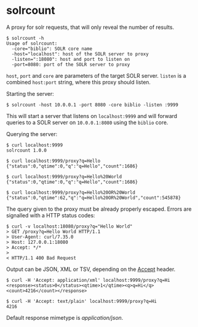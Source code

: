 solrcount
=========

A proxy for solr requests, that will only reveal the number of results.

    $ solrcount -h
    Usage of solrcount:
      -core="biblio": SOLR core name
      -host="localhost": host of the SOLR server to proxy
      -listen=":18080": host and port to listen on
      -port=8080: port of the SOLR server to proxy

`host`, `port` and `core` are parameters of the target SOLR server.
`listen` is a combined `host:port` string, where this proxy should listen.

Starting the server:

    $ solrcount -host 10.0.0.1 -port 8080 -core biblio -listen :9999

This will start a server that listens on `localhost:9999` and will forward
queries to a SOLR server on `10.0.0.1:8080` using the `biblio` core.

Querying the server:

    $ curl localhost:9999
    solrcount 1.0.0

    $ curl localhost:9999/proxy?q=Hello
    {"status":0,"qtime":0,"q":"q=Hello","count":1686}

    $ curl localhost:9999/proxy?q=Hello%20World
    {"status":0,"qtime":0,"q":"q=Hello","count":1686}

    $ curl localhost:9999/proxy?q=Hello%20OR%20World
    {"status":0,"qtime":62,"q":"q=Hello%20OR%20World","count":545878}

The query given to the proxy must be already properly escaped. Errors are signalled
with a HTTP status codes:

    $ curl -v localhost:18080/proxy?q="Hello World"
    > GET /proxy?q=Hello World HTTP/1.1
    > User-Agent: curl/7.35.0
    > Host: 127.0.0.1:18080
    > Accept: */*
    >
    < HTTP/1.1 400 Bad Request

Output can be JSON, XML or TSV, depending on the [Accept](http://www.w3.org/Protocols/rfc2616/rfc2616-sec14.html#sec14.1) header.

    $ curl -H 'Accept: application/xml' localhost:9999/proxy?q=Hi
    <response><status>0</status><qtime>1</qtime><q>q=Hi</q><count>4216</count></response>

    $ curl -H 'Accept: text/plain' localhost:9999/proxy?q=Hi
    4216

Default response mimetype is *application/json*.

